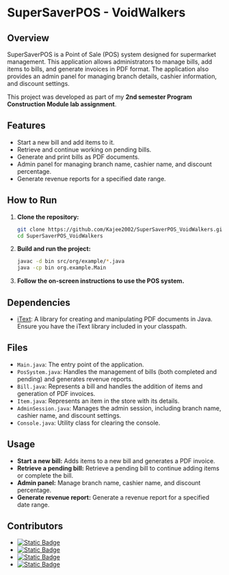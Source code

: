 # SuperSaverPOS - VoidWalkers

## Overview

SuperSaverPOS is a Point of Sale (POS) system designed for supermarket management. This application allows administrators to manage bills, add items to bills, and generate invoices in PDF format. The application also provides an admin panel for managing branch details, cashier information, and discount settings.

This project was developed as part of my **2nd semester Program Construction Module lab assignment**.


## Features

- Start a new bill and add items to it.
- Retrieve and continue working on pending bills.
- Generate and print bills as PDF documents.
- Admin panel for managing branch name, cashier name, and discount percentage.
- Generate revenue reports for a specified date range.

## How to Run

1. **Clone the repository:**
    ```sh
    git clone https://github.com/Kajee2002/SuperSaverPOS_VoidWalkers.git
    cd SuperSaverPOS_VoidWalkers
    ```

2. **Build and run the project:**
    ```sh
    javac -d bin src/org/example/*.java
    java -cp bin org.example.Main
    ```

3. **Follow the on-screen instructions to use the POS system.**

## Dependencies

- [iText](https://itextpdf.com/en): A library for creating and manipulating PDF documents in Java. Ensure you have the iText library included in your classpath.

## Files

- `Main.java`: The entry point of the application.
- `PosSystem.java`: Handles the management of bills (both completed and pending) and generates revenue reports.
- `Bill.java`: Represents a bill and handles the addition of items and generation of PDF invoices.
- `Item.java`: Represents an item in the store with its details.
- `AdminSession.java`: Manages the admin session, including branch name, cashier name, and discount settings.
- `Console.java`: Utility class for clearing the console.

## Usage

- **Start a new bill:** Adds items to a new bill and generates a PDF invoice.
- **Retrieve a pending bill:** Retrieve a pending bill to continue adding items or complete the bill.
- **Admin panel:** Manage branch name, cashier name, and discount percentage.
- **Generate revenue report:** Generate a revenue report for a specified date range.

## Contributors

- [![Static Badge](https://img.shields.io/badge/Kajatheepan-P?style=social&logo=github)](https://github.com/kajee2002)             
- [![Static Badge](https://img.shields.io/badge/Nalina-g?style=social&logo=github)]()         
- [![Static Badge](https://img.shields.io/badge/Thilaksan-t?style=social&logo=github)]()        
- [![Static Badge](https://img.shields.io/badge/Babijana-j?style=social&logo=github)]()
